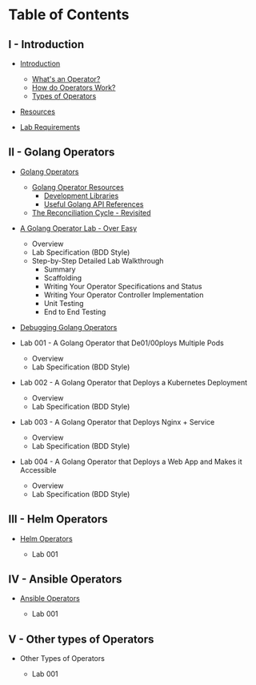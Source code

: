 # Table of Contents

## I - Introduction

- [Introduction](01/01-introduction.md)
  - [What's an Operator?](01/01-introduction.md#whats-an-operator)
  - [How do Operators Work?](01/01-introduction.md#how-do-operators-work)
  - [Types of Operators](01/01-introduction.md#types-of-operators)

- [Resources](01/02-resources.md)

- [Lab Requirements](01/03-lab-requirements.md)

## II - Golang Operators

- [Golang Operators](02/01-golang-operators-overview.md)
  - [Golang Operator Resources](02/01-golang-operators-overview.md#golang-operator-resources)
    - [Development Libraries](02/01-golang-operators-overview.md#development-libraries)
    - [Useful Golang API References](02/01-golang-operators-overview.md#useful-golang-api-references)
  - [The Reconciliation Cycle - Revisited](02/01-golang-operators-overview.md#the-reconciliation-cycle---revisited)
    
- [A Golang Operator Lab - Over Easy](02/02-a-golang-operator-over-easy.md)
  - Overview
  - Lab Specification (BDD Style)
  - Step-by-Step Detailed Lab Walkthrough
    - Summary
    - Scaffolding
    - Writing Your Operator Specifications and Status
    - Writing Your Operator Controller Implementation
    - Unit Testing
    - End to End Testing

- [Debugging Golang Operators](02/03-debugging-golang-operators.md)

- Lab 001 - A Golang Operator that De01/00ploys Multiple Pods
  - Overview
  - Lab Specification (BDD Style)

- Lab 002 - A Golang Operator that Deploys a Kubernetes Deployment
  - Overview
  - Lab Specification (BDD Style)

- Lab 003 - A Golang Operator that Deploys Nginx + Service
  - Overview
  - Lab Specification (BDD Style)

- Lab 004 - A Golang Operator that Deploys a Web App and Makes it 
Accessible
  - Overview
  - Lab Specification (BDD Style)

## III - Helm Operators

- [Helm Operators](03/01-helm-operators.md)

  - Lab 001

## IV - Ansible Operators

- [Ansible Operators](04/01-ansible-operators.md)

  - Lab 001

## V - Other types of  Operators

- Other Types of Operators

  - Lab 001
